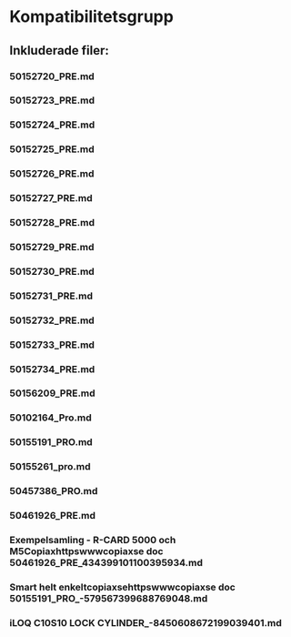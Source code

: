 # Kompatibilitetsgrupp

## Inkluderade filer:


### 50152720_PRE.md

### 50152723_PRE.md

### 50152724_PRE.md

### 50152725_PRE.md

### 50152726_PRE.md

### 50152727_PRE.md

### 50152728_PRE.md

### 50152729_PRE.md

### 50152730_PRE.md

### 50152731_PRE.md

### 50152732_PRE.md

### 50152733_PRE.md

### 50152734_PRE.md

### 50156209_PRE.md

### 50102164_Pro.md

### 50155191_PRO.md

### 50155261_pro.md

### 50457386_PRO.md

### 50461926_PRE.md

### Exempelsamling - R-CARD 5000 och M5Copiaxhttpswwwcopiaxse  doc  50461926_PRE_434399101100395934.md

### Smart helt enkeltcopiaxsehttpswwwcopiaxse  doc  50155191_PRO_-579567399688769048.md

### iLOQ C10S10 LOCK CYLINDER_-8450608672199039401.md